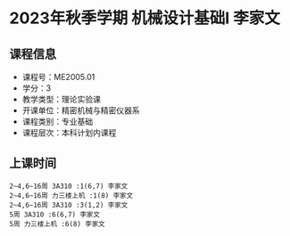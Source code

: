 # 2023年秋季学期 机械设计基础I 李家文






## 课程信息

- 课程号：ME2005.01
- 学分：3
- 教学类型：理论实验课
- 开课单位：精密机械与精密仪器系
- 课程类别：专业基础
- 课程层次：本科计划内课程

## 上课时间

```
2~4,6~16周 3A310 :1(6,7) 李家文
2~4,6~16周 力三楼上机 :1(8) 李家文
2~4,6~16周 3A310 :3(1,2) 李家文
5周 3A310 :6(6,7) 李家文
5周 力三楼上机 :6(8) 李家文
```


